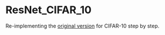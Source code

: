 # ResNet_CIFAR_10

Re-implementing the [original version](https://arxiv.org/abs/1512.03385) for CIFAR-10 step by step.
